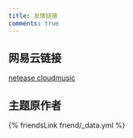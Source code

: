 ```yaml
---
title: 友情链接
comments: true
---
```

## 网易云链接
[netease cloudmusic](https://music.163.com/#/user/home?id=646644289)

## 主题原作者
{% friendsLink friend/_data.yml %}
